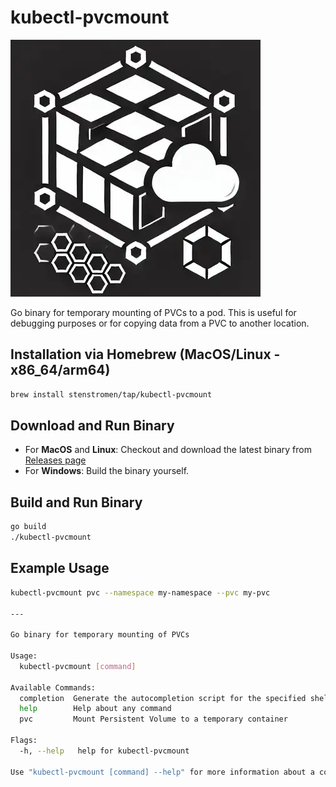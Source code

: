 # kubectl-pvcmount

![logo](kubectl-pvcmount.webp)

Go binary for temporary mounting of PVCs to a pod. This is useful for debugging purposes or for copying data from a PVC to another location.

## Installation via Homebrew (MacOS/Linux - x86_64/arm64)

```bash
brew install stenstromen/tap/kubectl-pvcmount
```

## Download and Run Binary

* For **MacOS** and **Linux**: Checkout and download the latest binary from [Releases page](https://github.com/Stenstromen/kubectl-pvcmount/releases/latest/)
* For **Windows**: Build the binary yourself.

## Build and Run Binary

```bash
go build
./kubectl-pvcmount
```

## Example Usage

```bash
kubectl-pvcmount pvc --namespace my-namespace --pvc my-pvc

---

Go binary for temporary mounting of PVCs

Usage:
  kubectl-pvcmount [command]

Available Commands:
  completion  Generate the autocompletion script for the specified shell
  help        Help about any command
  pvc         Mount Persistent Volume to a temporary container

Flags:
  -h, --help   help for kubectl-pvcmount

Use "kubectl-pvcmount [command] --help" for more information about a command.
```
